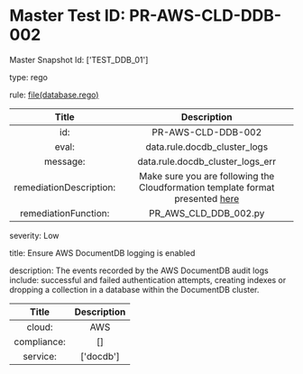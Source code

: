 



# Master Test ID: PR-AWS-CLD-DDB-002


Master Snapshot Id: ['TEST_DDB_01']

type: rego

rule: [file(database.rego)]  
  
  
  
  

|Title|Description|
| :---: | :---: |
|id: |PR-AWS-CLD-DDB-002|
|eval: |data.rule.docdb_cluster_logs|
|message: |data.rule.docdb_cluster_logs_err|
|remediationDescription: |Make sure you are following the Cloudformation template format presented <a href='https://docs.aws.amazon.com/AWSCloudFormation/latest/UserGuide/aws-resource-docdb-dbcluster.html#cfn-docdb-dbcluster-enablecloudwatchlogsexports' target='_blank'>here</a>|
|remediationFunction: |PR_AWS_CLD_DDB_002.py|


severity: Low

title: Ensure AWS DocumentDB logging is enabled

description: The events recorded by the AWS DocumentDB audit logs include: successful and failed authentication attempts, creating indexes or dropping a collection in a database within the DocumentDB cluster.  
  
  

|Title|Description|
| :---: | :---: |
|cloud: |AWS|
|compliance: |[]|
|service: |['docdb']|



[file(database.rego)]: https://github.com/prancer-io/prancer-compliance-test/tree/master/aws/cloud/database.rego
